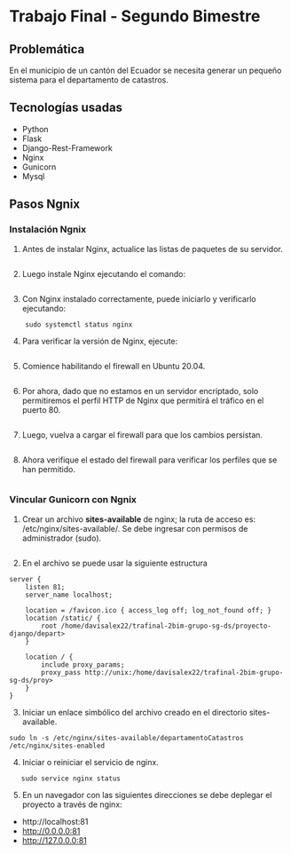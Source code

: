 # Trabajo Final - Segundo Bimestre

## Problemática
En el municipio de un cantón del Ecuador se necesita generar un pequeño sistema para el departamento de catastros. 

## Tecnologías usadas

- Python
- Flask
- Django-Rest-Framework
- Nginx
- Gunicorn
- Mysql

## Pasos Ngnix
### Instalación Ngnix

1. Antes de instalar Nginx, actualice las listas de paquetes de su servidor.
``` sudo apt update    
```
2. Luego instale Nginx ejecutando el comando:
``` sudo apt install nginx
```
3. Con Nginx instalado correctamente, puede iniciarlo y verificarlo ejecutando:
``` sudo systemctl start nginx
    sudo systemctl status nginx
```
4. Para verificar la versión de Nginx, ejecute:
``` sudo dpkg -l nginx
```
5. Comience habilitando el firewall en Ubuntu 20.04.
``` sudo ufw enable
```
6. Por ahora, dado que no estamos en un servidor encriptado, solo permitiremos el perfil HTTP de Nginx que permitirá el tráfico en el puerto 80.
``` sudo ufw allow 'Nginx HTTP'
```
7. Luego, vuelva a cargar el firewall para que los cambios persistan.
``` sudo ufw reload
```
8. Ahora verifique el estado del firewall para verificar los perfiles que se han permitido.
``` sudo ufw status
```
### Vincular Gunicorn con Ngnix
1) Crear un archivo **sites-available** de nginx; la ruta de acceso es: /etc/nginx/sites-available/. Se debe ingresar con permisos de administrador (sudo).

```sudo touch /etc/nginx/sites-available/departamentoCatastros
```
2) En el archivo se puede usar la siguiente estructura
```
server {
    listen 81;
    server_name localhost;

    location = /favicon.ico { access_log off; log_not_found off; }
    location /static/ {
        root /home/davisalex22/trafinal-2bim-grupo-sg-ds/proyecto-django/depart>
    }

    location / {
        include proxy_params;
        proxy_pass http://unix:/home/davisalex22/trafinal-2bim-grupo-sg-ds/proy>
    }
}
```
3) Iniciar un enlace simbólico del archivo creado en el directorio sites-available.

```
sudo ln -s /etc/nginx/sites-available/departamentoCatastros /etc/nginx/sites-enabled
```
4) Iniciar o reiniciar el servicio de nginx.

```sudo service nginx start
   sudo service nginx status
```
5) En un navegador con las siguientes direcciones se debe deplegar el proyecto a través de nginx:
* http://localhost:81
* http://0.0.0.0:81
* http://127.0.0.0:81
